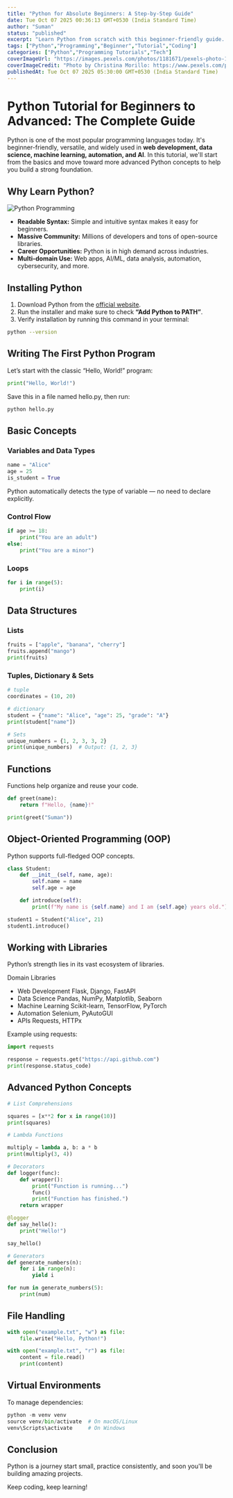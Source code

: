 ```yaml
---
title: "Python for Absolute Beginners: A Step-by-Step Guide"
date: Tue Oct 07 2025 00:36:13 GMT+0530 (India Standard Time)
author: "Suman"
status: "published"
excerpt: "Learn Python from scratch with this beginner-friendly guide. Understand the basics, write your first programs, and get hands-on coding experience."
tags: ["Python","Programming","Beginner","Tutorial","Coding"]
categories: ["Python","Programming Tutorials","Tech"]
coverImageUrl: "https://images.pexels.com/photos/1181671/pexels-photo-1181671.jpeg"
coverImageCredit: "Photo by Christina Morillo: https://www.pexels.com/photo/python-book-1181671/"
publishedAt: Tue Oct 07 2025 05:30:00 GMT+0530 (India Standard Time)
---
```


# Python Tutorial for Beginners to Advanced: The Complete Guide


Python is one of the most popular programming languages today. It's beginner-friendly, versatile, and widely used in **web development, data science, machine learning, automation, and AI**. In this tutorial, we'll start from the basics and move toward more advanced Python concepts to help you build a strong foundation.



## Why Learn Python?

![Python Programming](https://images.pexels.com/photos/574071/pexels-photo-574071.jpeg "Photo by Lukas on Pexels: https://www.pexels.com/photo/574071/")

- **Readable Syntax:** Simple and intuitive syntax makes it easy for beginners.  
- **Massive Community:** Millions of developers and tons of open-source libraries.  
- **Career Opportunities:** Python is in high demand across industries.  
- **Multi-domain Use:** Web apps, AI/ML, data analysis, automation, cybersecurity, and more.  



## Installing Python

1. Download Python from the [official website](https://www.python.org/downloads/).
2. Run the installer and make sure to check **“Add Python to PATH”**.
3. Verify installation by running this command in your terminal:

```bash
python --version
```

## Writing The First Python Program

Let’s start with the classic “Hello, World!” program:

```python
print("Hello, World!")
```

Save this in a file named hello.py, then run:
```bash
python hello.py
```

## Basic Concepts
### Variables and Data Types

```python
name = "Alice"
age = 25
is_student = True
```


Python automatically detects the type of variable — no need to declare explicitly.

### Control Flow

```python
if age >= 18:
    print("You are an adult")
else:
    print("You are a minor")
```

### Loops

```python
for i in range(5):
    print(i)
```

## Data Structures

### Lists

```python
fruits = ["apple", "banana", "cherry"]
fruits.append("mango")
print(fruits)
```

### Tuples, Dictionary & Sets

```python
# tuple
coordinates = (10, 20)
```

```python
# dictionary
student = {"name": "Alice", "age": 25, "grade": "A"}
print(student["name"])
```

```python
# Sets
unique_numbers = {1, 2, 3, 3, 2}
print(unique_numbers)  # Output: {1, 2, 3}
```

## Functions

Functions help organize and reuse your code.

```python
def greet(name):
    return f"Hello, {name}!"

print(greet("Suman"))
```

## Object-Oriented Programming (OOP)

Python supports full-fledged OOP concepts.

```python
class Student:
    def __init__(self, name, age):
        self.name = name
        self.age = age

    def introduce(self):
        print(f"My name is {self.name} and I am {self.age} years old.")

student1 = Student("Alice", 21)
student1.introduce()
```

## Working with Libraries

Python’s strength lies in its vast ecosystem of libraries.

Domain	Libraries
- Web Development	Flask, Django, FastAPI
- Data Science	Pandas, NumPy, Matplotlib, Seaborn
- Machine Learning	Scikit-learn, TensorFlow, PyTorch
- Automation	Selenium, PyAutoGUI
- APIs	Requests, HTTPx

Example using requests:

```python
import requests

response = requests.get("https://api.github.com")
print(response.status_code)
```

## Advanced Python Concepts

```python
# List Comprehensions

squares = [x**2 for x in range(10)]
print(squares)
```


```python
# Lambda Functions

multiply = lambda a, b: a * b
print(multiply(3, 4))
```


```python
# Decorators
def logger(func):
    def wrapper():
        print("Function is running...")
        func()
        print("Function has finished.")
    return wrapper

@logger
def say_hello():
    print("Hello!")

say_hello()
```

```python
# Generators
def generate_numbers(n):
    for i in range(n):
        yield i

for num in generate_numbers(5):
    print(num)
```

## File Handling

```python
with open("example.txt", "w") as file:
    file.write("Hello, Python!")

with open("example.txt", "r") as file:
    content = file.read()
    print(content)
```

## Virtual Environments

To manage dependencies:

```python
python -m venv venv
source venv/bin/activate  # On macOS/Linux
venv\Scripts\activate     # On Windows
```


## Conclusion

Python is a journey start small, practice consistently, and soon you'll be building amazing projects. 

Keep coding, keep learning!